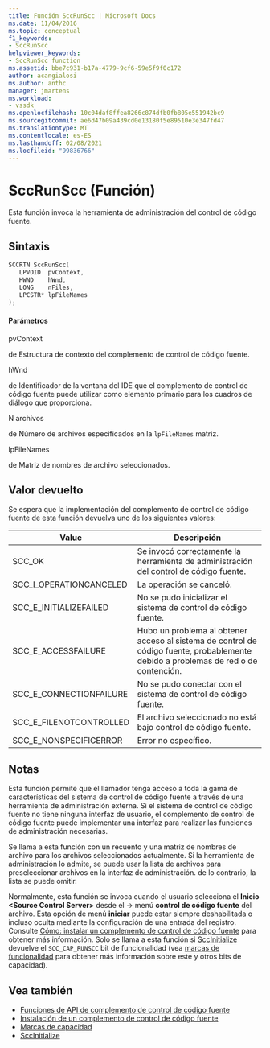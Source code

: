 ```yaml
---
title: Función SccRunScc | Microsoft Docs
ms.date: 11/04/2016
ms.topic: conceptual
f1_keywords:
- SccRunScc
helpviewer_keywords:
- SccRunScc function
ms.assetid: bbe7c931-b17a-4779-9cf6-59e5f9f0c172
author: acangialosi
ms.author: anthc
manager: jmartens
ms.workload:
- vssdk
ms.openlocfilehash: 10c04daf8ffea8266c874dfb0fb805e551942bc9
ms.sourcegitcommit: ae6d47b09a439cd0e13180f5e89510e3e347fd47
ms.translationtype: MT
ms.contentlocale: es-ES
ms.lasthandoff: 02/08/2021
ms.locfileid: "99836766"
---
```

# <a name="sccrunscc-function"></a>SccRunScc (Función)
Esta función invoca la herramienta de administración del control de código fuente.

## <a name="syntax"></a>Sintaxis

```cpp
SCCRTN SccRunScc(
   LPVOID  pvContext,
   HWND    hWnd,
   LONG    nFiles,
   LPCSTR* lpFileNames
);
```

#### <a name="parameters"></a>Parámetros
 pvContext

de Estructura de contexto del complemento de control de código fuente.

 hWnd

de Identificador de la ventana del IDE que el complemento de control de código fuente puede utilizar como elemento primario para los cuadros de diálogo que proporciona.

 N archivos

de Número de archivos especificados en la `lpFileNames` matriz.

 lpFileNames

de Matriz de nombres de archivo seleccionados.

## <a name="return-value"></a>Valor devuelto
 Se espera que la implementación del complemento de control de código fuente de esta función devuelva uno de los siguientes valores:

|Value|Descripción|
|-----------|-----------------|
|SCC_OK|Se invocó correctamente la herramienta de administración del control de código fuente.|
|SCC_I_OPERATIONCANCELED|La operación se canceló.|
|SCC_E_INITIALIZEFAILED|No se pudo inicializar el sistema de control de código fuente.|
|SCC_E_ACCESSFAILURE|Hubo un problema al obtener acceso al sistema de control de código fuente, probablemente debido a problemas de red o de contención.|
|SCC_E_CONNECTIONFAILURE|No se pudo conectar con el sistema de control de código fuente.|
|SCC_E_FILENOTCONTROLLED|El archivo seleccionado no está bajo control de código fuente.|
|SCC_E_NONSPECIFICERROR|Error no específico.|

## <a name="remarks"></a>Notas
 Esta función permite que el llamador tenga acceso a toda la gama de características del sistema de control de código fuente a través de una herramienta de administración externa. Si el sistema de control de código fuente no tiene ninguna interfaz de usuario, el complemento de control de código fuente puede implementar una interfaz para realizar las funciones de administración necesarias.

 Se llama a esta función con un recuento y una matriz de nombres de archivo para los archivos seleccionados actualmente. Si la herramienta de administración lo admite, se puede usar la lista de archivos para preseleccionar archivos en la interfaz de administración. de lo contrario, la lista se puede omitir.

 Normalmente, esta función se invoca cuando el usuario selecciona el **Inicio \<Source Control Server>** desde el   ->  menú **control de código fuente** del archivo. Esta opción de menú **iniciar** puede estar siempre deshabilitada o incluso oculta mediante la configuración de una entrada del registro. Consulte [Cómo: instalar un complemento de control de código fuente](../extensibility/internals/how-to-install-a-source-control-plug-in.md) para obtener más información. Solo se llama a esta función si [SccInitialize](../extensibility/sccinitialize-function.md) devuelve el `SCC_CAP_RUNSCC` bit de funcionalidad (vea [marcas de funcionalidad](../extensibility/capability-flags.md) para obtener más información sobre este y otros bits de capacidad).

## <a name="see-also"></a>Vea también
- [Funciones de API de complemento de control de código fuente](../extensibility/source-control-plug-in-api-functions.md)
- [Instalación de un complemento de control de código fuente](../extensibility/internals/how-to-install-a-source-control-plug-in.md)
- [Marcas de capacidad](../extensibility/capability-flags.md)
- [SccInitialize](../extensibility/sccinitialize-function.md)
